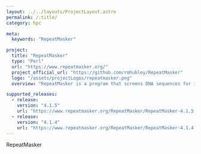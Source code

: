 ```yaml
---
layout: ../../layouts/ProjectLayout.astro
permalink: /:title/
category: hpc

meta:
  keywords: "RepeatMasker"

project:
  title: "RepeatMasker"
  type: "Perl"
  url: "https://www.repeatmasker.org/"
  project_official_url: "https://github.com/rmhubley/RepeatMasker"
  logo: "/assets/projectLogos/repeatmasker.png"
  overview: "RepeatMasker is a program that screens DNA sequences for interspersed repeats and low complexity DNA sequences. The output of the program is a detailed annotation of the repeats that are present in the query sequence as well as a modified version of the query sequence in which all the annotated repeats have been masked"

supported_releases:
  - release:
    version: "4.1.5"
    url: "https://www.repeatmasker.org/RepeatMasker/RepeatMasker-4.1.5.tar.gz"
  - release:
    version: "4.1.4"
    url: "https://www.repeatmasker.org/RepeatMasker/RepeatMasker-4.1.4.tar.gz"
---
```


<p>RepeatMasker</p>
